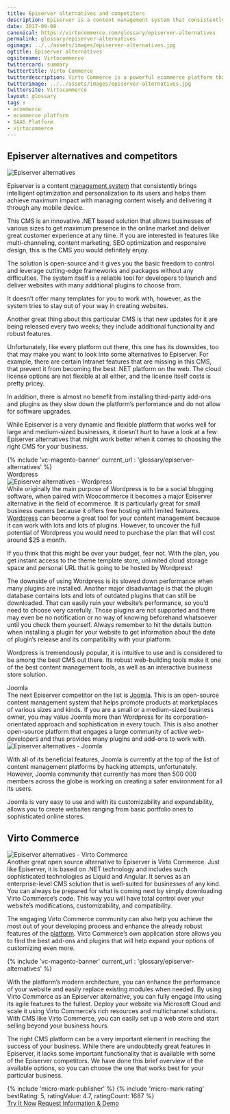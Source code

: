 ```yaml
---
title: Episerver alternatives and competitors
description: Episerver is a content management system that consistently brings intelligent optimization and personalization to its users and helps them achieve maximum impact with managing content wisely and delivering it through any mobile device, but like every platform out there, this one has its downsides. So let's look at Episerver alternatives and competitors.
date: 2017-09-08
canonical: https://virtocommerce.com/glossary/episerver-alternatives
permalink: glossary/episerver-alternatives
ogimage: ../../assets/images/episerver-alternatives.jpg
ogtitle: Episerver alternatives
ogsitename: Virtocommerce
twittercard: summary
twittertitle: Virto Commerce
twitterdescription: Virto Commerce is a powerful ecommerce platform that includes everything you need to create an online store and sell online. Try it free with Free Community License
twitterimage: ../../assets/images/episerver-alternatives.jpg
twittersite: Virtocommerce
layout: glossary
tags :
- ecommerce
- ecommerce platform
- SAAS Platform
- virtocommerce
---
```

<section itemscope itemtype="http://schema.org/Article">
    <meta itemprop="author" content="Virtocommerce">
    <meta itemprop="datePublished" content="2017-09-08">
    <meta itemprop="dateModified" content="2018-02-22">
    <div itemprop="articleBody" class="business-cnt">
        <div itemprop="mainEntityOfPage" class="head __cart">
            <h1 itemprop="headline" class="title">Episerver alternatives and competitors</h1>
        </div>
        <span itemprop="image" itemscope itemtype="https://schema.org/ImageObject">
            <img itemprop="url contentUrl" alt="Episerver alternatives" src="assets/images/episerver-alternatives.jpg" />
            <meta itemprop="width" content="500">
            <meta itemprop="height" content="334">
        </span>
        <p class="text">
            Episerver is a content <a href="{{ '/glossary/purchase-order-management-software' | absolute_url }}"> management system</a> that consistently brings intelligent optimization and personalization to its users and helps them achieve maximum impact with managing content wisely and delivering it through any mobile device.
        </p>
        <p class="text">
            This CMS is an innovative .NET based solution that allows businesses of various sizes to get maximum presence in the online market and deliver great customer experience at any time. If you are interested in features like multi-channeling, content marketing, SEO optimization and responsive design, this is the CMS you would definitely enjoy.
        </p>
        <p class="text">
            The solution is open-source and it gives you the basic freedom to control and leverage cutting-edge frameworks and packages without any difficulties. The system itself is a reliable tool for developers to launch and deliver websites with many additional plugins to choose from.
        </p>
        <p class="text">
            It doesn’t offer many templates for you to work with, however, as the system tries to stay out of your way in creating websites.
        </p>
        <p class="text">
            Another great thing about this particular CMS is that new updates for it are being released every two weeks; they include additional functionality and robust features.
        </p>
        <p class="text">
            Unfortunately, like every platform out there, this one has its downsides, too that may make you want to look into some alternatives to Episerver. For example, there are certain Intranet features that are missing in this CMS, that prevent it from becoming the best .NET platform on the web. The cloud license options are not flexible at all either, and the license itself costs is pretty pricey.
        </p>
        <p class="text">
            In addition, there is almost no benefit from installing third-party add-ons and plugins as they slow down the platform’s performance and do not allow for software upgrades.
        </p>
        <p class="text">
            While Episerver is a very dynamic and flexible platform that works well for large and medium-sized businesses, it doesn’t hurt to have a look at a few Episerver alternatives that might work better when it comes to choosing the right CMS for your business.
        </p>
        {% include 'vc-magento-banner' current_url : 'glossary/episerver-alternatives' %}
        <div class="section-title">Wordpress</div>
        <div class="row">
            <div class="col-md-4">
                <img alt="Episerver alternatives - Wordpress" src="assets/images/wordpress.jpg" />
            </div>
            <div class="col-md text">
                While originally the main purpose of Wordpress is to be a social blogging software, when paired with Woocommerce it becomes a major Episerver alternative in the field of ecommerce. It is particularly great for small business owners because it offers free hosting with limited features.
                <a href="https://wordpress.org/" rel="nofollow">Wordpress</a> can become a great tool for your content management because it can work with lots and lots of plugins. However, to uncover the full potential of Wordpress you would need to purchase the plan that will cost around $25 a month.
            </div>
        </div>
        <p class="text">
            If you think that this might be over your budget, fear not. With the plan, you get instant access to the theme template store, unlimited cloud storage space and personal URL that is going to be hosted by Wordpress!
        </p>
        <p class="text">
            The downside of using Wordpress is its slowed down performance when many plugins are installed. Another major disadvantage is that the plugin database contains lots and lots of outdated plugins that can still be downloaded. That can easily ruin your website’s performance, so you’d need to choose very carefully. Those plugins are not supported and there may even be no notification or no way of knowing beforehand whatsoever until you check them yourself. Always remember to hit the details button when installing a plugin for your website to get information about the date of plugin’s release and its compatibility with your platform.
        </p>
        <p class="text">
            Wordpress is tremendously popular, it is intuitive to use and is considered to be among the best CMS out there. Its robust web-building tools make it one of the best content management tools, as well as an interactive business store solution.
        </p>
        <div class="section-title">Joomla</div>
        <div class="row">
            <div class="col-md text">
                The next Episerver competitor on the list is <a href="https://www.joomla.org/" rel="nofollow">Joomla</a>. This is an open-source content management system that helps promote products at marketplaces of various sizes and kinds. If you are a small or a medium-sized business owner, you may value Joomla more than Wordpress for its corporation-orientated approach and sophistication in every touch.
                This is also another open-source platform that engages a large community of active web-developers and thus provides many plugins and add-ons to work with.
            </div>
            <div class="col-md-4">
                <img alt="Episerver alternatives - Joomla" src="assets/images/joomla.jpg" />
            </div>
        </div>
        <p class="text">
            With all of its beneficial features, Joomla is currently at the top of the list of content management platforms by hacking attempts, unfortunately. However, Joomla community that currently has more than 500 000 members across the globe is working on creating a safer environment for all its users.
        </p>
        <p class="text">
            Joomla is very easy to use and with its customizability and expandability, allows you to create websites ranging from basic portfolio ones to sophisticated online stores.
        </p>
        <h2>Virto Commerce</h2>
        <div class="row">
            <div class="col-md-4">
                <img alt="Episerver alternatives - Virto Commerce" src="assets/images/virto-commerce-screen.jpg" />
            </div>
            <div class="col-md text">
                Another great open source alternative to Episerver is Virto Commerce. Just like Episerver, it is based on .NET technology and includes such sophisticated technologies as Liquid and Angular. It serves as an enterprise-level CMS solution that is well-suited for businesses of any kind.
                You can always be prepared for what is coming next by simply downloading Virto Commerce’s code. This way you will have total control over your website’s modifications, customizability, and compatibility.
            </div>
        </div>
        <p class="text">
            The engaging Virto Commerce community can also help you achieve the most out of your developing process and enhance the already robust features of the <a href="{{ 'https://virtocommerce.com/b2b-ecommerce-platform' | absolute_url }}">platform</a>. Virto Commerce’s own application store allows you to find the best add-ons and plugins that will help expand your options of customizing even more.
        </p>
        {% include 'vc-magento-banner' current_url : 'glossary/episerver-alternatives' %}
        <p class="text">
            With the platform’s modern architecture, you can enhance the performance of your website and easily replace existing modules when needed. By using Virto Commerce as an Episerver alternative, you can fully engage into using its agile features to the fullest. Deploy your website via Microsoft Cloud and scale it using Virto Commerce’s rich resources and multichannel solutions. With CMS like Virto Commerce, you can easily set up a web store and start selling beyond your business hours.
        </p>
        <p class="text">
            The right CMS platform can be a very important element in reaching the success of your business. While there are undoubtedly great features in Episerver, it lacks some important functionality that is available with some of the Episerver competitors. We have done this brief overview of the available options, so you can choose the one that works best for your particular business.
        </p>
        {% include 'micro-mark-publisher' %}
        {% include 'micro-mark-rating' bestRating: 5, ratingValue: 4.7, ratingCount: 1687 %}
        <div class="actions">
            <a class="btn btn--orange" href="/contact-us">Try It Now</a>
            <a class="btn btn--orange" href="/contact-us">Request Information & Demo</a>
        </div>
    </div>
</section>
